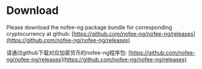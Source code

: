 Download
===

Please download the nofee-ng package bundle for corresponding cryptocurrency at github: [https://github.com/nofee-ng/nofee-ng/releases](https://github.com/nofee-ng/nofee-ng/releases)

请通过github下载对应加密货币的nofee-ng程序包: [https://github.com/nofee-ng/nofee-ng/releases](https://github.com/nofee-ng/nofee-ng/releases)
